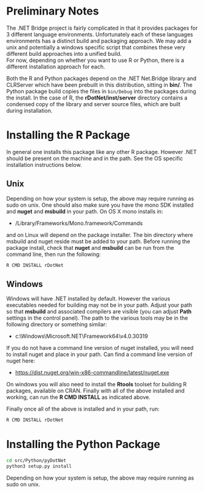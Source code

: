 # Preliminary Notes
The .NET Bridge project is fairly complicated in that it provides packages for 3 different language environments. 
Unfortunately each of these languages environments has a distinct build and packaging approach.  We may add a unix and 
potentially a windows specific script that combines these very different build approaches into a unified build.  
For now, depending on whether you want to use R or Python, there is a different installation approach for each.

Both the R and Python packages depend on the .NET Net.Bridge library and CLRServer which have been prebuilt in this 
distribution, sitting in **bin/**.  The Python package build copies the files in ```bin/Debug``` into the packages
during the install.
In the case of R, the **rDotNet/inst/server** directory contains a
condensed copy of the library and server source files, which are built
during installation.  

# Installing the R Package
In general one installs this package like any other R package.
However .NET should be present on the machine and in the path.  See
the OS specific installation instructions below.

## Unix
Depending on how your system is setup, the above may require running
as sudo on unix.  One should also make sure you have the mono SDK installed
and **nuget** and **msbuild** in your path.   On OS X mono installs in:

- /Library/Frameworks/Mono.framework/Commands

and on Linux will depend on the package installer.  The  bin directory
where msbuild and nuget reside must be added to your path.  Before
running the package install, check that **nuget** and **msbuild**
can be run from the command line, then run the following:

```sh
R CMD INSTALL rDotNet
```

## Windows
Windows will have .NET installed by default.  However the various executables
needed for building may not be in your path.  Adjust your path so that
 **msbuild** and associated compilers are visible (you can adjust
 **Path** settings in the control panel).  The path to the various
 tools may be in the following directory or something similar:

- c:\Windows\Microsoft.NET\Framework64\v4.0.30319

If you do not have a command line version of nuget installed, you will need to install nuget
and place in your path.  Can find a command line version of nuget here:

- https://dist.nuget.org/win-x86-commandline/latest/nuget.exe

On windows you will also need to install the **Rtools** toolset for building R packages, available
on CRAN.  Finally with all of the above installed and working, can run the **R CMD INSTALL** as
indicated above.

Finally once all of the above is installed and in your path, run:

```sh
R CMD INSTALL rDotNet
```


# Installing the Python Package
```sh
cd src/Python/pyDotNet
python3 setup.py install
```

Depending on how your system is setup, the above may require running
as sudo on unix. 



